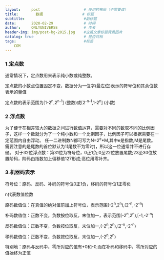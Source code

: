 ```yaml
---
layout:     post                    # 使用的布局（不需要改）
title:        数据                  # 标题 
subtitle:                           #副标题
date:       2020-02-29              # 时间
author:     ONLYUNIVERSE            # 作者
header-img: img/post-bg-2015.jpg    #这篇文章标题背景图片
catalog: true                       # 是否归档
tags:                               #标签
    COM
---
```


### 1.定点数

通常情况下，定点数用来表示纯小数或纯整数。

定点数的小数点位置固定不变，数据分为一位字(最左位)表示的符号位和其余位数表示的量值

定点数的表示范围为\[1-2<sup>n</sup>,2<sup>n-1</sup>\] (整数)或\[2<sup>-n-1</sup>,1-2<sup>n</sup>\] (小数)

### 2.浮点数

为了便于在相差较大的数据之间进行数值运算，需要对不同的数取不同的比例因子，这样一个数就分为了一个纯小数和一个比例因子，比例因子可以根据需要在一定范围内自由浮动。
任一二进制数N都可写为N=2<sup>e</sup>*M,其中e是指数,M是尾数。需要注意的是尾数的首位默认为1(尾数不为零时)，所以这一位通常并不进行存储。
对于32位浮点数：第31位为符号位，0正1负;0至22位放置尾数;23至30位放置阶码，阶码由指数加上偏移值127形成;高位用零补齐。

### 3.机器码表示

符号位：原码、反码、补码的符号位0正1负，移码的符号位1正零负

n代表数值位数

原码数值位：在真值的绝对值前加上符号位，表示范围(-2<sup>n</sup>,2<sup>n</sup>),(2<sup>-n</sup>,-2<sup>-n</sup>)

补码数值位：正数不变，负数按位取反，末位加一，表示范围[-2<sup>n</sup>,2<sup>n</sup>),[-1,-2<sup>-n</sup>)

反码数值位：正数不变，负数按位取反，末位加一,(-2<sup>n</sup>,2<sup>n</sup>),(2<sup>-n</sup>,-2<sup>-n</sup>)

移码数值位：正数不变，负数按位取反，末位加一,(-2<sup>n</sup>,2<sup>n</sup>)

特别地：原码与反码中，零所对应的值有+0和-0,而在补码和移码中，零所对应的值始终为正值
